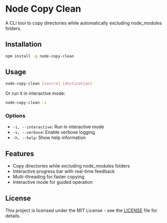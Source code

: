 # Node Copy Clean

A CLI tool to copy directories while automatically excluding node_modules folders.

## Installation

```bash
npm install -g node-copy-clean
```

## Usage

```bash
node-copy-clean [source] [destination]
```

Or run it in interactive mode:

```bash
node-copy-clean -i
```

### Options

- `-i, --interactive`: Run in interactive mode
- `-v, --verbose`: Enable verbose logging
- `-h, --help`: Show help information

## Features

- Copy directories while excluding node_modules folders
- Interactive progress bar with real-time feedback
- Multi-threading for faster copying
- Interactive mode for guided operation

## License

This project is licensed under the MIT License - see the [LICENSE](LICENSE) file for details.
